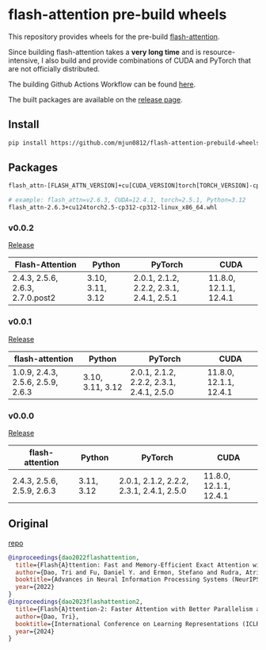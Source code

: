 # flash-attention pre-build wheels

This repository provides wheels for the pre-build [flash-attention](https://github.com/Dao-AILab/flash-attention).  

Since building flash-attention takes a **very long time** and is resource-intensive, 
I also build and provide combinations of CUDA and PyTorch that are not officially distributed.

The building Github Actions Workflow can be found [here](./.github/workflows/build.yml).

The built packages are available on the [release page](https://github.com/mjun0812/flash-attention-prebuild-wheels/releases).


## Install

```bash
pip install https://github.com/mjun0812/flash-attention-prebuild-wheels/releases/download/v0.0.0/flash_attn-2.6.3+cu124torch2.5-cp312-cp312-linux_x86_64.whl
```

## Packages

```bash
flash_attn-[FLASH_ATTN_VERSION]+cu[CUDA_VERSION]torch[TORCH_VERSION]-cp[PYTHON_VERSION]-cp[PYTHON_VERSION]-linux_x86_64.whl

# example: flash_attn=v2.6.3, CUDA=12.4.1, torch=2.5.1, Python=3.12
flash_attn-2.6.3+cu124torch2.5-cp312-cp312-linux_x86_64.whl
```

### v0.0.2

[Release](https://github.com/mjun0812/flash-attention-prebuild-wheels/releases/tag/v0.0.2)

| Flash-Attention | Python | PyTorch | CUDA |
|-----------------|--------|---------|------|
| 2.4.3, 2.5.6, 2.6.3, 2.7.0.post2 | 3.10, 3.11, 3.12 | 2.0.1, 2.1.2, 2.2.2, 2.3.1, 2.4.1, 2.5.1 | 11.8.0, 12.1.1, 12.4.1 |

### v0.0.1

[Release](https://github.com/mjun0812/flash-attention-prebuild-wheels/releases/tag/v0.0.1)

|flash-attention|Python|PyTorch|CUDA|
|-|-|-|-|
|1.0.9, 2.4.3, 2.5.6, 2.5.9, 2.6.3|3.10, 3.11, 3.12|2.0.1, 2.1.2, 2.2.2, 2.3.1, 2.4.1, 2.5.0|11.8.0, 12.1.1, 12.4.1|


### v0.0.0

[Release](https://github.com/mjun0812/flash-attention-prebuild-wheels/releases/tag/v0.0.0)

|flash-attention|Python|PyTorch|CUDA|
|-|-|-|-|
|2.4.3, 2.5.6, 2.5.9, 2.6.3|3.11, 3.12|2.0.1, 2.1.2, 2.2.2, 2.3.1, 2.4.1, 2.5.0|11.8.0, 12.1.1, 12.4.1|


## Original

[repo](https://github.com/Dao-AILab/flash-attention)

```bibtex
@inproceedings{dao2022flashattention,
  title={Flash{A}ttention: Fast and Memory-Efficient Exact Attention with {IO}-Awareness},
  author={Dao, Tri and Fu, Daniel Y. and Ermon, Stefano and Rudra, Atri and R{\'e}, Christopher},
  booktitle={Advances in Neural Information Processing Systems (NeurIPS)},
  year={2022}
}
@inproceedings{dao2023flashattention2,
  title={Flash{A}ttention-2: Faster Attention with Better Parallelism and Work Partitioning},
  author={Dao, Tri},
  booktitle={International Conference on Learning Representations (ICLR)},
  year={2024}
}
```
